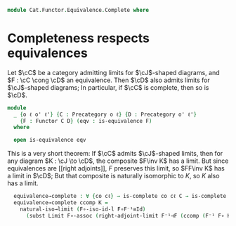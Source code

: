 <!--
```agda
open import Cat.Functor.Adjoint.Continuous
open import Cat.Functor.Equivalence
open import Cat.Diagram.Limit.Base
open import Cat.Instances.Functor
open import Cat.Prelude
```
-->

```agda
module Cat.Functor.Equivalence.Complete where
```

# Completeness respects equivalences

Let $\cC$ be a category admitting limits for $\cJ$-shaped
diagrams, and $F : \cC \cong \cD$ an equivalence. Then $\cD$
also admits limits for $\cJ$-shaped diagrams; In particular, if
$\cC$ is complete, then so is $\cD$.

```agda
module
  _ {o ℓ o' ℓ'} {C : Precategory o ℓ} {D : Precategory o' ℓ'}
    {F : Functor C D} (eqv : is-equivalence F)
  where

  open is-equivalence eqv
```

This is a very short theorem: If $\cC$ admits $\cJ$-shaped limits, then
for any diagram $K : \cJ \to \cD$, the composite $F\inv K$ has a limit.
But since equivalences are [[right adjoints]], $F$ preserves this limit,
so $FF\inv K$ has a limit in $\cD$; But that composite is naturally
isomorphic to $K$, so $K$ also has a limit.

```agda
  equivalence→complete : ∀ {co cℓ} → is-complete co cℓ C → is-complete co cℓ D
  equivalence→complete ccomp K =
    natural-iso→limit (F∘-iso-id-l F∘F⁻¹≅Id)
      (subst Limit F∘-assoc (right-adjoint-limit F⁻¹⊣F (ccomp (F⁻¹ F∘ K))))
```
